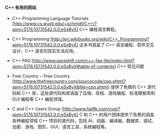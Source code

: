 #### C++ 有用的网站
- C++ Programming Language Tutorials [http://www.cs.wustl.edu/~schmidt/C++/?spm=5176.10731542.0.0.eSxByX] 
C++ 编程语言教程。
- C++ Programming [http://en.wikibooks.org/wiki/C++_Programming?spm=5176.10731542.0.0.eSxByX] 
这本书涵盖了 C++ 语言编程、软件交互设计、C++ 语言的现实生活应用。
- C++ FAQ [http://www.parashift.com/c++-faq-lite/index.html?spm=5176.10731542.0.0.eSxByX#table-of-contents]
C++ 常见问题

- Free Country − Free Country [http://www.thefreecountry.com/sourcecode/cpp.shtml?spm=5176.10731542.0.0.eSxByX&file=cpp.shtml]
提供了免费的 C++ 源代码和 C++ 库，这些源代码和库涵盖了压缩、存档、游戏编程、标准模板库和 GUI 编程等 C++ 编程领域。

- C and C++ Users Group [http://www.hal9k.com/cug/?spm=5176.10731542.0.0.eSxByX]
C 和 C++ 的用户团体提供了免费的涵盖各种编程领域 C++ 项目的源代码，包括 AI、动画、编译器、数据库、调试、加密、游戏、图形、GUI、语言工具、系统编程等。
